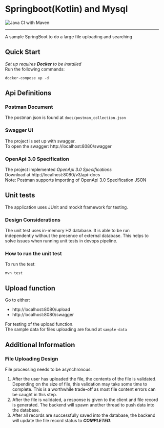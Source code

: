 # Springboot(Kotlin) and Mysql
![Java CI with Maven](https://github.com/IcedCoffeeBoy/springboot_kotlin/workflows/Java%20CI%20with%20Maven/badge.svg)
___
A sample SpringBoot to do a large file uploading and searching
## Quick Start
*Set up requires __Docker__ to be installed*\
Run the following commands:
```bazaar
docker-compose up -d 
```
## Api Definitions
### Postman Document
The postman json is found at `docs/postman_collection.json`
### Swagger UI
The project is set up with swagger.\
To open the swagger: http://localhost:8080/swagger
### OpenApi 3.0 Specification
The project implemented *OpenApi 3.0 Specifications* \
Download at http://localhost:8080/v3/api-docs \
Note: Postman supports importing of OpenApi 3.0 Specification JSON 

## Unit tests
The application uses JUnit and mockit framework for testing.
### Design Considerations
The unit test uses in-memory H2 database. It is able to be run independently 
without the presence of external database. This helps to solve issues when running 
unit tests in devops pipeline. 
### How to run the unit test
To run the test: 
```bazaar
mvn test 
```

## Upload function
Go to either:
  - http://localhost:8080/upload
  - http://localhost:8080/swagger 

For testing of the upload function. \
The sample data for files uploading are found at `sample-data`

## Additional Information
### File Uploading Design
File processing needs to be asynchronous. 
1) After the user has uploaded the file, the contents of the file is validated. 
Depending on the size of file, this validation may take some time to complete. 
This is a worthwhile trade-off as most file content errors can be caught in this step. 
2) After the file is validated, a response is given to the client and file record is generated. 
The backend will spawn another thread to push data into the database. 
3) After all records are successfully saved into the database, the backend will update the file record
status to *__COMPLETED__*.




